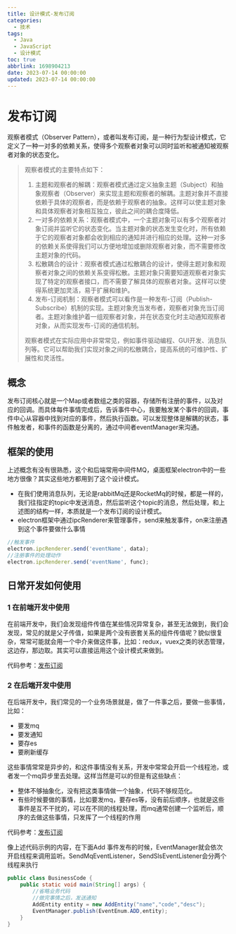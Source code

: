 ```yaml
---
title: 设计模式-发布订阅
categories:
  - 技术
tags:
  - Java
  - JavaScript
  - 设计模式
toc: true
abbrlink: 1698904213
date: 2023-07-14 00:00:00
updated: 2023-07-14 00:00:00
---
```

# 发布订阅

观察者模式（Observer Pattern），或者叫发布订阅，是一种行为型设计模式，它定义了一种一对多的依赖关系，使得多个观察者对象可以同时监听和被通知被观察者对象的状态变化。

> 观察者模式的主要特点如下：
>
> 1. 主题和观察者的解耦：观察者模式通过定义抽象主题（Subject）和抽象观察者（Observer）来实现主题和观察者的解耦。主题对象并不直接依赖于具体的观察者，而是依赖于观察者的抽象。这样可以使主题对象和具体观察者对象相互独立，彼此之间的耦合度降低。
> 2. 一对多的依赖关系：观察者模式中，一个主题对象可以有多个观察者对象订阅并监听它的状态变化。当主题对象的状态发生变化时，所有依赖于它的观察者对象都会收到相应的通知并进行相应的处理。这种一对多的依赖关系使得我们可以方便地增加或删除观察者对象，而不需要修改主题对象的代码。
> 3. 松散耦合的设计：观察者模式通过松散耦合的设计，使得主题对象和观察者对象之间的依赖关系变得松散。主题对象只需要知道观察者对象实现了特定的观察者接口，而不需要了解具体的观察者对象。这样可以使得系统更加灵活，易于扩展和维护。
> 4. 发布-订阅机制：观察者模式可以看作是一种发布-订阅（Publish-Subscribe）机制的实现。主题对象充当发布者，观察者对象充当订阅者。主题对象维护着一组观察者对象，并在状态变化时主动通知观察者对象，从而实现发布-订阅的通信机制。
>
> 观察者模式在实际应用中非常常见，例如事件驱动编程、GUI开发、消息队列等。它可以帮助我们实现对象之间的松散耦合，提高系统的可维护性、扩展性和灵活性。

## 概念

发布订阅核心就是一个Map或者数组之类的容器，存储所有注册的事件，以及对应的回调。而具体每件事情完成后，告诉事件中心，我要触发某个事件的回调，事件中心从容器中找到对应的事件，然后执行函数。可以发现整体是解耦的状态，事件触发者，和事件的函数是分离的，通过中间者eventManager来沟通。

## 框架的使用

上述概念有没有很熟悉，这个和后端常用中间件MQ，桌面框架electron中的一些地方很像？其实这些地方都用到了这个设计模式。

* 在我们使用消息队列，无论是rabbitMq还是RocketMq的时候，都是一样的，我们往指定的topic中发送消息，然后监听这个topic的消息，然后处理，和上述图的结构一样，本质就是一个发布订阅的设计模式。
* electron框架中通过ipcRenderer来管理事件，send来触发事件，on来注册遇到这个事件要做什么事情

```js
//触发事件
electron.ipcRenderer.send('eventName', data);
//注册事件的处理动作
electron.ipcRenderer.send('eventName', func);
```

## 日常开发如何使用

### 1 在前端开发中使用

在前端开发中，我们会发现组件传值在某些情况异常复杂，甚至无法做到，我们会发现，常见的就是父子传值，如果是两个没有嵌套关系的组件传值呢？貌似很复杂，常常可能就会用一个中介来做这件事，比如：redux，vuex之类的状态管理，这边存，那边取。其实可以直接运用这个设计模式来做到。

代码参考：[发布订阅](https://github.com/chalmery/electron-music/blob/master/src/event/eventManager.js "发布订阅")

### 2 在后端开发中使用

在后端开发中，我们常见的一个业务场景就是，做了一件事之后，要做一些事情，比如：

* 要发mq
* 要发通知
* 要存es
* 要刷新缓存

这些事情常常是异步的，和这件事情没有关系，开发中常常会开启一个线程池，或者发一个mq异步里去处理。这样当然是可以的但是有这些缺点：

* 整体不够抽象化，没有把这类事情做一个抽象，代码不够规范化。
* 有些时候要做的事情，比如要发mq，要存es等，没有前后顺序，也就是这些事件是互不干扰的，可以在不同的线程处理，而mq通常创建一个监听后，顺序的去做这些事情，只发挥了一个线程的作用

代码参考：[发布订阅](https://github.com/chalmery/code/blob/master/design/src/main/java/top/yangcc/subscribe/EventManager.java "发布订阅")

像上述代码示例的内容，在下面Add 事件发布的时候，EventManager就会依次开启线程来调用监听。SendMqEventListener，SendSlsEventListener会分两个线程来执行

```java
public class BusinessCode {
    public static void main(String[] args) {
        //省略业务代码
        //做完事情之后，发送通知
        AddEntity entity = new AddEntity("name","code","desc");
        EventManager.publish(EventEnum.ADD,entity);
    }
}
```
